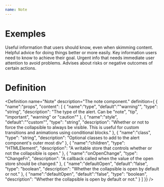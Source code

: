 ```yaml
---
name: Note
---
```


# Exemples

<script>
  import { Note, Definition } from "$lib/components"
</script>

<Note type="note">
  Useful information that users should know, even when skimming content.
</Note>
<Note type="tip">
  Helpful advice for doing things better or more easily.
</Note>
<Note type="important">
  Key information users need to know to achieve their goal.
</Note>
<Note type="warning">
  Urgent info that needs immediate user attention to avoid problems.
</Note>
<Note type="caution">
  Advises about risks or negative outcomes of certain actions.
</Note>


# Definition

<Definition
name="Note"
description="The note component."
definition={
{
"name":"props",
"content": [
{
"name":"type",
"default":"\"warning\"",
"type": "string",
"description": "The type of the alert. Can be \"note\", \"tip\", \"important\", \"warning\" or \"caution\""
},
{
"name":"style",
"default":"\"custom\"",
"type": "string",
"description": "Whether or not to force the collapsible to always be visible. This is useful for custom transitions and animations using conditional blocks."
},
{
"name":"class",
"type": "string",
"description": "Optional classes to add to the alert component's outer most div"
},
{
"name":"children",
"type": "HTMLElement",
"description": "A writable store that controls whether or not the collapsible is open."
},
{
"name":"onOpenChange",
"type": "ChangeFn<boolean>",
"description": "A callback called when the value of the open store should be changed."
},
{
"name":"defaultOpen",
"default":"false",
"type": "boolean",
"description": "Whether the collapsible is open by default or not."
},
{
"name":"defaultOpen",
"default":"false",
"type": "boolean",
"description": "Whether the collapsible is open by default or not."
}
]
}}
/>
